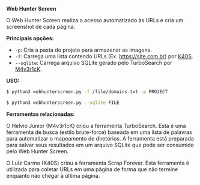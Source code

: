 **Web Hunter Screen**

O Web Hunter Screen realiza o acesso automatizado às URLs e cria um screenshot de cada página.

**Principais opções:**

- `-p`: Cria a pasta do projeto para armazenar as imagens.
- `-f`: Carrega uma lista contendo URLs (Ex. https://site.com.br) por [K40S](https://github.com/lgcarmo/Scrap_Forever).
- `--sqlite`: Carrega arquivo SQLite gerado pelo TurboSearch por [M4v3r1cK](https://github.com/helviojunior/turbosearch).

**USO:**
```bash
$ python3 webhunterscreen.py -f /file/domains.txt -p PROJECT
```
```bash
$ python3 webhunterscreen.py --sqlite FILE
```
**Ferramentas relacionadas:**

O Helvio Junior (M4v3r1cK) criou a ferramenta TurboSearch. Esta é uma ferramenta de busca (estilo brute-force) baseada em uma lista de palavras para automatizar o mapeamento de diretórios. A ferramenta está preparada para salvar seus resultados em um arquivo SQLite que pode ser consumido pelo Web Hunter Screen.

O Luiz Carmo (K40S) criou a ferramenta Scrap Forever. Esta ferramenta é utilizada para coletar URLs em uma página de forma que não termine enquanto não chegar à última página.
